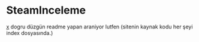 # SteamInceleme
[x](https://media.discordapp.net/attachments/1292920339646517380/1342138757779947560/IMG_5763.gif?ex=67b88b9f&is=67b73a1f&hm=8c8906a62987948966b265bb41d9c0ecd316fd9c89aa6456481a8c18894c74be&)
dogru düzgün readme yapan araniyor lutfen
(sitenin kaynak kodu her şeyi index dosyasında.)

